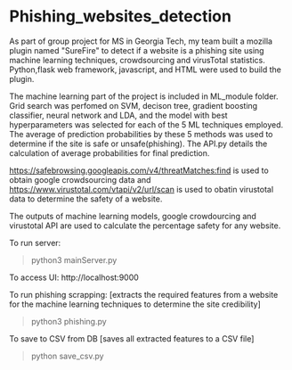 # Phishing_websites_detection
As part of group project for MS in Georgia Tech, my team built a mozilla plugin named "SureFire" to detect if a website is a phishing site using machine learning techniques, crowdsourcing and virusTotal statistics. Python,flask web framework, javascript, and HTML were used to build the plugin.

The machine learning part of the project is included in ML_module folder. Grid search was perfomed on SVM, decison tree, gradient boosting classifier, neural network and LDA, and the model with best hyperparameters was selected for each of the 5 ML techniques employed. The average of prediction probabilities by these 5 methods was used to determine if the site is safe or unsafe(phishing). The API.py details the calculation of average probabilities for final prediction.

https://safebrowsing.googleapis.com/v4/threatMatches:find is used to obtain google crowdsourcing data and https://www.virustotal.com/vtapi/v2/url/scan is used to obatin virustotal data to determine the safety of a website. 

The outputs of machine learning models, google crowdourcing and virustotal API are used to calculate the percentage safety for any website.

To run server:
>python3 mainServer.py

To access UI:
http://localhost:9000

To run phishing scrapping: [extracts the required features from a website for the machine learning techniques to determine the site credibility]
>python3 phishing.py

To save to CSV from DB [saves all extracted features to a CSV file]
>python save_csv.py
